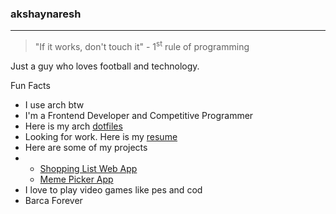 ### akshaynaresh

---
<!--“Everything is theoretically impossible until it is done.” – Robert A. Heinlein -->
> "If it works, don't touch it" - 1<sup>st</sup> rule of programming

Just a guy who loves football and technology.

Fun Facts 
* I use arch btw
* I'm a Frontend Developer and Competitive Programmer
* Here is my arch [dotfiles](https://github.com/akshaynaresh/dotfiles)
* Looking for work. Here is my [resume](https://akshaydwivediresume.s3.ap-south-1.amazonaws.com/akshaynaresh.pdf)
* Here are some of my projects
* * [Shopping List Web App](https://github.com/akshaynaresh/shoppingListApp.github.io)
  * [Meme Picker App](https://github.com/akshaynaresh/shoppingListApp.github.io)
* I love to play video games like pes and cod
* Barca Forever
